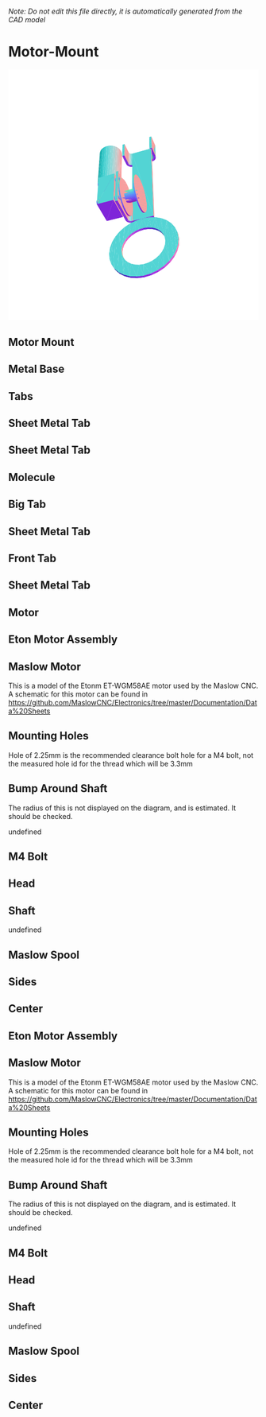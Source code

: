 ###### Note: Do not edit this file directly, it is automatically generated from the CAD model

# Motor-Mount

![](/project.svg)

## Motor Mount


## Metal Base


## Tabs


## Sheet Metal Tab


## Sheet Metal Tab


## Molecule


## Big Tab


## Sheet Metal Tab


## Front Tab


## Sheet Metal Tab


## Motor


## Eton Motor Assembly


## Maslow Motor


This is a model of the Etonm ET-WGM58AE motor used by the Maslow CNC. A schematic for this motor can be found in https://github.com/MaslowCNC/Electronics/tree/master/Documentation/Data%20Sheets 


## Mounting Holes


Hole of 2.25mm is the recommended clearance bolt hole for a M4 bolt, not the measured hole id for the thread which will be 3.3mm 


## Bump Around Shaft


The radius of this is not displayed on the diagram, and is estimated. It should be checked.


undefined


## M4 Bolt


## Head


## Shaft


undefined


## Maslow Spool


## Sides


## Center


## Eton Motor Assembly


## Maslow Motor


This is a model of the Etonm ET-WGM58AE motor used by the Maslow CNC. A schematic for this motor can be found in https://github.com/MaslowCNC/Electronics/tree/master/Documentation/Data%20Sheets 


## Mounting Holes


Hole of 2.25mm is the recommended clearance bolt hole for a M4 bolt, not the measured hole id for the thread which will be 3.3mm 


## Bump Around Shaft


The radius of this is not displayed on the diagram, and is estimated. It should be checked.


undefined


## M4 Bolt


## Head


## Shaft


undefined


## Maslow Spool


## Sides


## Center


